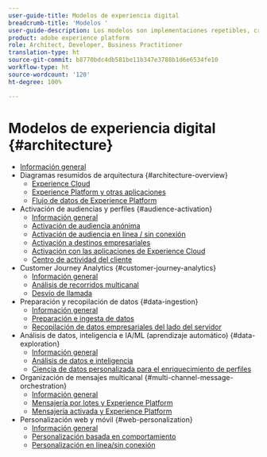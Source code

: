 ```yaml
---
user-guide-title: Modelos de experiencia digital
breadcrumb-title: 'Modelos '
user-guide-description: Los modelos son implementaciones repetibles, creadas para solucionar problemas empresariales existentes y que contienen diagramas de arquitectura, consideraciones técnicas y enlaces a documentación relevante.
product: adobe experience platform
role: Architect, Developer, Business Practitioner
translation-type: ht
source-git-commit: b8770bdc4db581be11b347e3788b1d6e6534fe10
workflow-type: ht
source-wordcount: '120'
ht-degree: 100%

---
```


# Modelos de experiencia digital {#architecture}

+ [Información general](/help/blueprints/overview.md)
+ Diagramas resumidos de arquitectura {#architecture-overview}
   + [Experience Cloud](/help/blueprints/experience-platform/experience-cloud.md)
   + [Experience Platform y otras aplicaciones](/help/blueprints/experience-platform/platform-applications.md)
   + [Flujo de datos de Experience Platform](/help/blueprints/experience-platform/platform-data-flow.md)
+ Activación de audiencias y perfiles {#audience-activation}
   + [Información general](/help/blueprints/audience-activation/overview.md)
   + [Activación de audiencia anónima](/help/blueprints/audience-activation/anonymous.md)
   + [Activación de audiencia en línea / sin conexión](/help/blueprints/audience-activation/online-offline.md)
   + [Activación a destinos empresariales](/help/blueprints/audience-activation/enterprise-destinations.md)
   + [Activación con las aplicaciones de Experience Cloud](/help/blueprints/audience-activation/platform-and-applications.md)
   + [Centro de actividad del cliente](/help/blueprints/audience-activation/customer-activity.md)
+ Customer Journey Analytics {#customer-journey-analytics}
   + [Información general](/help/blueprints/customer-journey-analytics/overview.md)
   + [Análisis de recorridos multicanal](/help/blueprints/customer-journey-analytics/digital-behavioral-data-consolidation.md)
   + [Desvío de llamada](/help/blueprints/customer-journey-analytics/call-deflect.md)
+ Preparación y recopilación de datos {#data-ingestion}
   + [Información general](/help/blueprints/data-ingestion/overview.md)
   + [Preparación e ingesta de datos](/help/blueprints/data-ingestion/ingestion.md)
   + [Recopilación de datos empresariales del lado del servidor](/help/blueprints/data-ingestion/server-side-collection.md)
+ Análisis de datos, inteligencia e IA/ML (aprendizaje automático) {#data-exploration}
   + [Información general](/help/blueprints/data-insights/overview.md)
   + [Análisis de datos e inteligencia](/help/blueprints/data-insights/analysis.md)
   + [Ciencia de datos personalizada para el enriquecimiento de perfiles](/help/blueprints/data-insights/data-science.md)
+ Organización de mensajes multicanal {#multi-channel-message-orchestration}
   + [Información general](/help/blueprints/multi-channel-message-orchestration/overview.md)
   + [Mensajería por lotes y Experience Platform](/help/blueprints/multi-channel-message-orchestration/batch-messaging.md)
   + [Mensajería activada y Experience Platform](/help/blueprints/multi-channel-message-orchestration/triggered-messaging.md)
+ Personalización web y móvil {#web-personalization}
   + [Información general](/help/blueprints/web-personalization/overview.md)
   + [Personalización basada en comportamiento](/help/blueprints/web-personalization/behavioral.md)
   + [Personalización en línea/sin conexión](/help/blueprints/web-personalization/online-offline.md)

